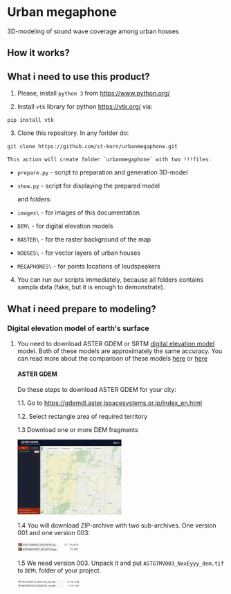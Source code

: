 # Urban megaphone
3D-modeling of sound wave coverage among urban houses

## How it works?


## What i need to use this product?

1. Please, install `python 3` from https://www.python.org/

2. Install `vtk` library for python https://vtk.org/ via:
```
pip install vtk
```

3. Clone this repository. In any forlder do:
```
git clone https://github.com/st-korn/urbanmegaphone.git
```

    This action will create folder `urbanmegaphone` with two !!!files:
- `prepare.py` - script to preparation and generation 3D-model
- `show.py` - script for displaying the prepared model

    and folders:
- `images\` - for images of this documentation
- `DEM\` - for digital elevation models
- `RASTER\` - for the raster background of the map
- `HOUSES\` - for vector layers of urban houses
- `MEGAPHONES\` - for points locations of loudspeakers

4. You can run our scripts immediately, because all folders contains sampla data (fake, but it is enough to demonstrate).



## What i need prepare to modeling?

### Digital elevation model of earth's surface

1. You need to download ASTER GDEM or SRTM [digital elevation model](https://en.wikipedia.org/wiki/Digital_elevation_model) model. Both of these models are approximately the same accuracy. You can read more about the comparison of these models [here](https://visioterra.fr/telechargement/A003_VISIOTERRA_COMMUNICATION/HYP-082-VtWeb_SRTM_ASTER-GDEM_local_statistics_comparison.pdf) or [here](https://www.e3s-conferences.org/articles/e3sconf/pdf/2020/66/e3sconf_icgec2020_01027.pdf)

    #### ASTER GDEM

    Do these steps to download ASTER GDEM for your city:

    1.1. Go to https://gdemdl.aster.jspacesystems.or.jp/index_en.html

    1.2. Select rectangle area of required territory

    1.3 Download one or more DEM fragments
    
    [<img src="images/astergdem-download.png" width="50%" height="50%" alt="ASTER GDEM download">](images/astergdem-download.png)

    1.4 You will download ZIP-archive with two sub-archives. One version 001 and one version 003:

    [<img src="images/astergdem-archive.png" width="30%" height="30%" alt="ASTER GDEM archive">](images/astergdem-archive.png)

    1.5 We need version 003. Unpack it and put `ASTGTMV003_NxxEyyy_dem.tif` to `DEM\` folder of your project.
    
    [<img src="images/astergdem-v003.png" width="30%" height="30%" alt="ASTER GDEM v003">](images/astergdem-v003.png)